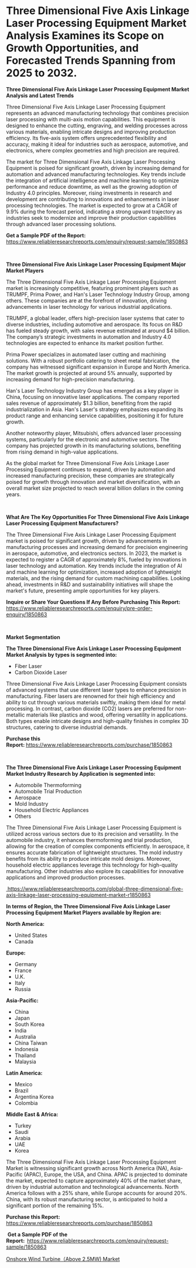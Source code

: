 <p><h1>Three Dimensional Five Axis Linkage Laser Processing Equipment Market Analysis Examines its Scope on Growth Opportunities, and Forecasted Trends Spanning from 2025 to 2032.</h1></p><p><strong>Three Dimensional Five Axis Linkage Laser Processing Equipment Market Analysis and Latest Trends</strong></p>
<p><p>Three Dimensional Five Axis Linkage Laser Processing Equipment represents an advanced manufacturing technology that combines precision laser processing with multi-axis motion capabilities. This equipment is designed to enhance the cutting, engraving, and welding processes across various materials, enabling intricate designs and improving production efficiency. Its five-axis system offers unprecedented flexibility and accuracy, making it ideal for industries such as aerospace, automotive, and electronics, where complex geometries and high precision are required.</p><p>The market for Three Dimensional Five Axis Linkage Laser Processing Equipment is poised for significant growth, driven by increasing demand for automation and advanced manufacturing technologies. Key trends include the integration of artificial intelligence and machine learning to optimize performance and reduce downtime, as well as the growing adoption of Industry 4.0 principles. Moreover, rising investments in research and development are contributing to innovations and enhancements in laser processing technologies. The market is expected to grow at a CAGR of 9.9% during the forecast period, indicating a strong upward trajectory as industries seek to modernize and improve their production capabilities through advanced laser processing solutions.</p></p>
<p><strong>Get a Sample PDF of the Report:&nbsp;</strong> <a href="https://www.reliableresearchreports.com/enquiry/request-sample/1850863?utm_campaign=3012&utm_medium=2&utm_source=Github&utm_content=ia&utm_term=26032025&utm_id=three-dimensional-five-axis-linkage-laser-processing-equipment">https://www.reliableresearchreports.com/enquiry/request-sample/1850863</a></p>
<p>&nbsp;</p>
<p><strong>Three Dimensional Five Axis Linkage Laser Processing Equipment Major Market Players</strong></p>
<p><p>The Three Dimensional Five Axis Linkage Laser Processing Equipment market is increasingly competitive, featuring prominent players such as TRUMPF, Prima Power, and Han's Laser Technology Industry Group, among others. These companies are at the forefront of innovation, driving advancements in laser technology for various industrial applications.</p><p>TRUMPF, a global leader, offers high-precision laser systems that cater to diverse industries, including automotive and aerospace. Its focus on R&D has fueled steady growth, with sales revenue estimated at around $4 billion. The company’s strategic investments in automation and Industry 4.0 technologies are expected to enhance its market position further.</p><p>Prima Power specializes in automated laser cutting and machining solutions. With a robust portfolio catering to sheet metal fabrication, the company has witnessed significant expansion in Europe and North America. The market growth is projected at around 5% annually, supported by increasing demand for high-precision manufacturing.</p><p>Han's Laser Technology Industry Group has emerged as a key player in China, focusing on innovative laser applications. The company reported sales revenue of approximately $1.3 billion, benefiting from the rapid industrialization in Asia. Han's Laser's strategy emphasizes expanding its product range and enhancing service capabilities, positioning it for future growth.</p><p>Another noteworthy player, Mitsubishi, offers advanced laser processing systems, particularly for the electronic and automotive sectors. The company has projected growth in its manufacturing solutions, benefiting from rising demand in high-value applications.</p><p>As the global market for Three Dimensional Five Axis Linkage Laser Processing Equipment continues to expand, driven by automation and increased manufacturing precision, these companies are strategically poised for growth through innovation and market diversification, with an overall market size projected to reach several billion dollars in the coming years.</p></p>
<p>&nbsp;</p>
<p><strong>What Are The Key Opportunities For Three Dimensional Five Axis Linkage Laser Processing Equipment Manufacturers?</strong></p>
<p><p>The Three Dimensional Five Axis Linkage Laser Processing Equipment market is poised for significant growth, driven by advancements in manufacturing processes and increasing demand for precision engineering in aerospace, automotive, and electronics sectors. In 2023, the market is expected to register a CAGR of approximately 8%, fueled by innovations in laser technology and automation. Key trends include the integration of AI and machine learning for optimization, increased adoption of lightweight materials, and the rising demand for custom machining capabilities. Looking ahead, investments in R&D and sustainability initiatives will shape the market's future, presenting ample opportunities for key players.</p></p>
<p><strong>Inquire or Share Your Questions If Any Before Purchasing This Report:</strong> <a href="https://www.reliableresearchreports.com/enquiry/pre-order-enquiry/1850863?utm_campaign=3012&utm_medium=2&utm_source=Github&utm_content=ia&utm_term=26032025&utm_id=three-dimensional-five-axis-linkage-laser-processing-equipment">https://www.reliableresearchreports.com/enquiry/pre-order-enquiry/1850863</a></p>
<p>&nbsp;</p>
<p><strong>Market Segmentation</strong></p>
<p><strong>The Three Dimensional Five Axis Linkage Laser Processing Equipment Market Analysis by types is segmented into:</strong></p>
<p><ul><li>Fiber Laser</li><li>Carbon Dioxide Laser</li></ul></p>
<p><p>Three Dimensional Five Axis Linkage Laser Processing Equipment consists of advanced systems that use different laser types to enhance precision in manufacturing. Fiber lasers are renowned for their high efficiency and ability to cut through various materials swiftly, making them ideal for metal processing. In contrast, carbon dioxide (CO2) lasers are preferred for non-metallic materials like plastics and wood, offering versatility in applications. Both types enable intricate designs and high-quality finishes in complex 3D structures, catering to diverse industrial demands.</p></p>
<p><strong>Purchase this Report:&nbsp;</strong><a href="https://www.reliableresearchreports.com/purchase/1850863?utm_campaign=3012&utm_medium=2&utm_source=Github&utm_content=ia&utm_term=26032025&utm_id=three-dimensional-five-axis-linkage-laser-processing-equipment">https://www.reliableresearchreports.com/purchase/1850863</a></p>
<p>&nbsp;</p>
<p><strong>The Three Dimensional Five Axis Linkage Laser Processing Equipment Market Industry Research by Application is segmented into:</strong></p>
<p><ul><li>Automobile Thermoforming</li><li>Automobile Trial Production</li><li>Aerospace</li><li>Mold Industry</li><li>Household Electric Appliances</li><li>Others</li></ul></p>
<p><p>The Three Dimensional Five Axis Linkage Laser Processing Equipment is utilized across various sectors due to its precision and versatility. In the automobile industry, it enhances thermoforming and trial production, allowing for the creation of complex components efficiently. In aerospace, it ensures accurate fabrication of lightweight structures. The mold industry benefits from its ability to produce intricate mold designs. Moreover, household electric appliances leverage this technology for high-quality manufacturing. Other industries also explore its capabilities for innovative applications and improved production processes.</p></p>
<p><a href="https://www.reliableresearchreports.com/global-three-dimensional-five-axis-linkage-laser-processing-equipment-market-r1850863?utm_campaign=3012&utm_medium=2&utm_source=Github&utm_content=ia&utm_term=26032025&utm_id=three-dimensional-five-axis-linkage-laser-processing-equipment">&nbsp;https://www.reliableresearchreports.com/global-three-dimensional-five-axis-linkage-laser-processing-equipment-market-r1850863</a></p>
<p><strong>In terms of Region, the Three Dimensional Five Axis Linkage Laser Processing Equipment Market Players available by Region are:</strong></p>
<p>
    <p> <strong> North America: </strong>
        <ul>
            <li>United States</li>
            <li>Canada</li>
        </ul>
        </p> 
    <p> <strong> Europe: </strong>
        <ul>
            <li>Germany</li>
            <li>France</li>
            <li>U.K.</li>
            <li>Italy</li>
            <li>Russia</li>
        </ul>
        </p> 
    <p> <strong> Asia-Pacific: </strong>
        <ul>
            <li>China</li>
            <li>Japan</li>
            <li>South Korea</li>
            <li>India</li>
            <li>Australia</li>
            <li>China Taiwan</li>
            <li>Indonesia</li>
            <li>Thailand</li>
            <li>Malaysia</li>
        </ul>
        </p> 
    <p> <strong> Latin America: </strong>
        <ul>
            <li>Mexico</li>
            <li>Brazil</li>
            <li>Argentina Korea</li>
            <li>Colombia</li>
        </ul>
        </p> 
    <p> <strong> Middle East & Africa: </strong>
        <ul>
            <li>Turkey</li>
            <li>Saudi</li>
            <li>Arabia</li>
            <li>UAE</li>
            <li>Korea</li>
        </ul>
    </p>
    </p>
<p><p>The Three Dimensional Five Axis Linkage Laser Processing Equipment Market is witnessing significant growth across North America (NA), Asia-Pacific (APAC), Europe, the USA, and China. APAC is projected to dominate the market, expected to capture approximately 40% of the market share, driven by industrial automation and technological advancements. North America follows with a 25% share, while Europe accounts for around 20%. China, with its robust manufacturing sector, is anticipated to hold a significant portion of the remaining 15%.</p></p>
<p><strong>Purchase this Report: </strong><a href="https://www.reliableresearchreports.com/purchase/1850863?utm_campaign=3012&utm_medium=2&utm_source=Github&utm_content=ia&utm_term=26032025&utm_id=three-dimensional-five-axis-linkage-laser-processing-equipment">https://www.reliableresearchreports.com/purchase/1850863</a></p>
<p>&nbsp;<strong>Get a Sample PDF of the Report:&nbsp;&nbsp;</strong><a href="https://www.reliableresearchreports.com/enquiry/request-sample/1850863?utm_campaign=3012&utm_medium=2&utm_source=Github&utm_content=ia&utm_term=26032025&utm_id=three-dimensional-five-axis-linkage-laser-processing-equipment">https://www.reliableresearchreports.com/enquiry/request-sample/1850863</a></p>
<p><strong></strong></p>
<p><p><a href="https://github.com/beroxiluwaya/Market-Research-Report-List-1/blob/main/onshore-wind-turbineabove-25mw-market.md?utm_campaign=3012&utm_medium=2&utm_source=Github&utm_content=ia&utm_term=26032025&utm_id=three-dimensional-five-axis-linkage-laser-processing-equipment">Onshore Wind Turbine（Above 2.5MW) Market</a></p></p>